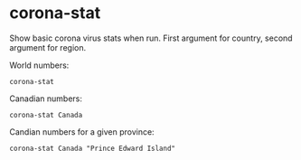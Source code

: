 # corona-stat
Show basic corona virus stats when run. First argument for country, second argument for region.

World numbers:
```
corona-stat
```

Canadian numbers:
```
corona-stat Canada
```

Candian numbers for a given province:
```
corona-stat Canada "Prince Edward Island"
```
